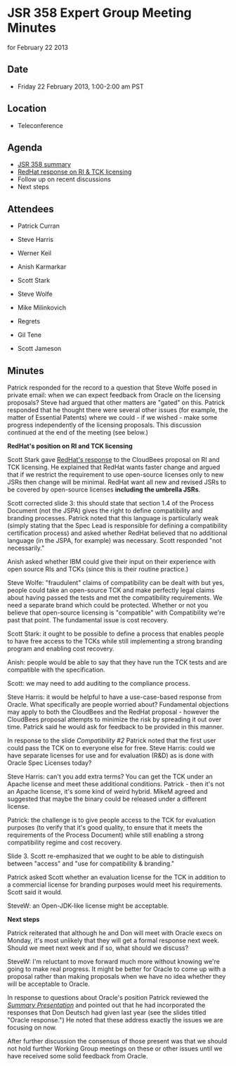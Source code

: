 # JSR 358 Expert Group Meeting Minutes  
for February 22 2013

## **Date**

*   Friday 22 February 2013, 1:00-2:00 am PST

## Location

*   Teleconference

## **Agenda**

*   [JSR 358 summary](/files/Meeting%20Materials/JSR-358-February-2013.pdf)
*   [RedHat response on RI & TCK licensing](/files/Meeting%20Materials/RH_RI_TCK.pdf)
*   Follow up on recent discussions
*   Next steps

## Attendees

*   Patrick Curran
*   Steve Harris
*   Werner Keil
*   Anish Karmarkar
*   Scott Stark
*   Steve Wolfe
*   Mike Milinkovich
*   Regrets

*   Gil Tene
*   Scott Jameson

## Minutes

Patrick responded for the record to a question that Steve Wolfe posed in private email: when we can expect feedback from Oracle on the licensing proposals? Steve had argued that other matters are "gated" on this. Patrick responded that he thought there were several other issues (for example, the matter of Essential Patents) where we could - if we wished - make some progress independently of the licensing proposals. This discussion continued at the end of the meeting (see below.)

**RedHat's position on RI and TCK licensing**

Scott Stark gave [RedHat's response](/files/Meeting%20Materials/RH_RI_TCK.pdf) to the CloudBees proposal on RI and TCK licensing. He explained that RedHat wants faster change and argued that if we restrict the requirement to use open-source licenses only to new JSRs then change will be minimal. RedHat want all new and revised JSRs to be covered by open-source licenses **including the umbrella JSRs**.

Scott corrected slide 3: this should state that section 1.4 of the Process Document (not the JSPA) gives the right to define compatibility and branding processes. Patrick noted that this language is particularly weak (simply stating that the Spec Lead is responsible for defining a compatibility certification process) and asked whether RedHat believed that no additional language (in the JSPA, for example) was necessary. Scott responded "not necessarily."

Anish asked whether IBM could give their input on their experience with open source RIs and TCKs (since this is their routine practice.)

Steve Wolfe: "fraudulent" claims of compatibility can be dealt with but yes, people could take an open-source TCK and make perfectly legal claims about having passed the tests and met the compatibility requirements. We need a separate brand which could be protected. Whether or not you believe that open-source licensing is "compatible" with Compatibility we're past that point. The fundamental issue is cost recovery.

Scott Stark: it ought to be possible to define a process that enables people to have free access to the TCKs while still implementing a strong branding program and enabling cost recovery.

Anish: people would be able to say that they have run the TCK tests and are compatible with the specification.

Scott: we may need to add auditing to the compliance process.

Steve Harris: it would be helpful to have a use-case-based response from Oracle. What specifically are people worried about? Fundamental objections may apply to both the CloudBees and the RedHat proposal - however the CloudBees proposal attempts to minimize the risk by spreading it out over time. Patrick said he would ask for feedback to be provided in this manner.

In response to the slide _Compatibility #2_ Patrick noted that the first user could pass the TCK on to everyone else for free. Steve Harris: could we have separate licenses for use and for evaluation (R&D) as is done with Oracle Spec Licenses today?

Steve Harris: can't you add extra terms? You can get the TCK under an Apache license and meet these additional conditions. Patrick - then it's not an Apache license, it's some kind of weird hybrid. MikeM agreed and suggested that maybe the binary could be released under a different license.

Patrick: the challenge is to give people access to the TCK for evaluation purposes (to verify that it's good quality, to ensure that it meets the requirements of the Process Document) while still enabling a strong compatibility regime and cost recovery.

Slide 3\. Scott re-emphasized that we ought to be able to distinguish between "access" and "use for compatibility & branding."

Patrick asked Scott whether an evaluation license for the TCK in addition to a commercial license for branding purposes would meet his requirements. Scott said it would.

SteveW: an Open-JDK-like license might be acceptable.

**Next steps**

Patrick reiterated that although he and Don will meet with Oracle execs on Monday, it's most unlikely that they will get a formal response next week. Should we meet next week and if so, what should we discuss?

SteveW: I'm reluctant to move forward much more without knowing we're going to make real progress. It might be better for Oracle to come up with a proposal rather than making proposals when we have no idea whether they will be acceptable to Oracle.

In response to questions about Oracle's position Patrick reviewed the _[Summary Presentation](/files/Meeting%20Materials/JSR-358-February-2013.pdf)_ and pointed out that he had incorporated the responses that Don Deutsch had given last year (see the slides titled "Oracle response.") He noted that these address exactly the issues we are focusing on now.

After further discussion the consensus of those present was that we should not hold further Working Group meetings on these or other issues until we have received some solid feedback from Oracle.